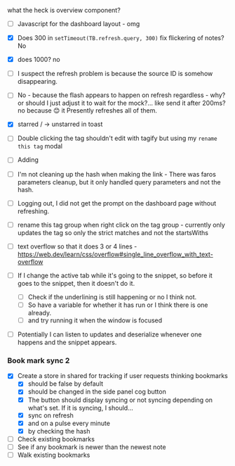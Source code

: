what the heck is overview component?
- [ ] Javascript for the dashboard layout - omg
- [x] Does 300 in `setTimeout(TB.refresh.query, 300)` fix flickering of notes? No
- [x] does 1000? no
- [ ] I suspect the refresh problem is because the source ID is somehow disappearing.
- [ ] No - because the flash appears to happen on refresh regardless - why?
	or should I just adjust it to wait for the mock?... like send it after 200ms?
	no because 😊 it Presently refreshes all of them.
- [x] starred / -> unstarred in toast
- [ ] Double clicking the tag shouldn't edit with tagify but using my `rename this tag` modal
- [ ] Adding 
- [ ] I'm not cleaning up the hash when making the link - There was faros parameters cleanup, but it only handled query parameters and not the hash.
- [ ] Logging out, I did not get the prompt on the dashboard page without refreshing.
- [ ] rename this tag group when right click on the tag group - currently only updates the tag so only the strict matches and not the startsWiths
- [ ]  text overflow so that it does 3 or 4 lines - https://web.dev/learn/css/overflow#single_line_overflow_with_text-overflow
- [ ] If I change the active tab while it's going to the snippet, so before it goes to the snippet, then it doesn't do it.
	- [ ] Check if the underlining is still happening or no I think not.
	- [ ] So have a variable for whether it has run or I think there is one already.
	- [ ] and try running it when the window is focused
- [ ] Potentially I can listen to updates and deserialize whenever one happens and the snippet appears.


### Book mark sync 2
- [x] Create a store in shared for tracking if user requests thinking bookmarks
	- [x] should be false by default
	- [x] should be changed in the side panel cog button
	- [x] The button should display syncing or not syncing depending on what's set.
	If it is syncing, I should...
	- [x] sync on refresh
	- [x] and on a pulse every minute
	- [x] by checking the hash
- [ ] Check existing bookmarks
- [ ] See if any bookmark is newer than the newest note
- [ ] Walk existing bookmarks